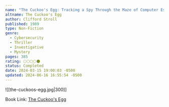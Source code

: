 ```yaml
---
name: "The Cuckoo's Egg: Tracking a Spy Through the Maze of Computer Espionage"
altname: The Cuckoo's Egg
author: Clifford Stroll
published: 1989
type: Non-Fiction
genre:
  - Cybersecurity
  - Thriller
  - Investigative
  - Mystery
pages: 385
rating: 🌕🌕🌕🌕🌑
status: Completed
date: 2024-03-15 19:00:03 -0500
updated: 2024-06-16 16:55:54 -0500
---
```


![[the-cuckoos-egg.jpg|300]]

Book Link: [The Cuckoo's Egg](https://www.goodreads.com/book/show/18154.The_Cuckoo_s_Egg)